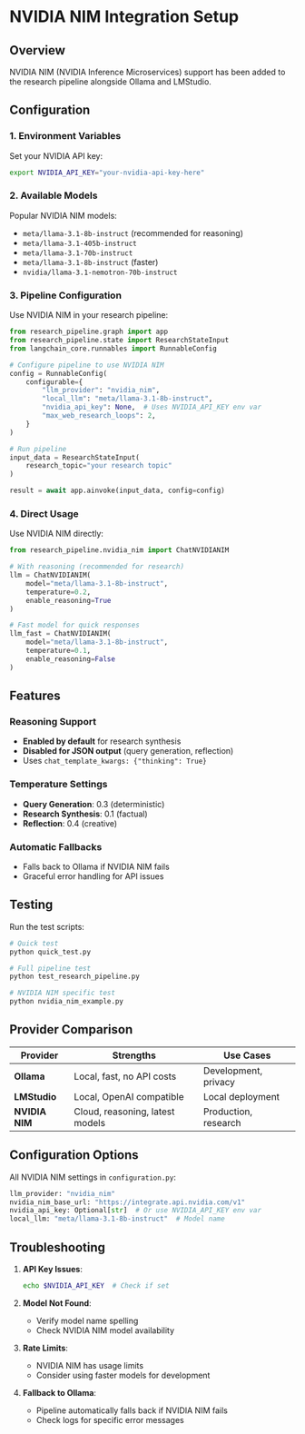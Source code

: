 # NVIDIA NIM Integration Setup

## Overview

NVIDIA NIM (NVIDIA Inference Microservices) support has been added to the research pipeline alongside Ollama and LMStudio.

## Configuration

### 1. Environment Variables

Set your NVIDIA API key:
```bash
export NVIDIA_API_KEY="your-nvidia-api-key-here"
```

### 2. Available Models

Popular NVIDIA NIM models:
- `meta/llama-3.1-8b-instruct` (recommended for reasoning)
- `meta/llama-3.1-405b-instruct`
- `meta/llama-3.1-70b-instruct`
- `meta/llama-3.1-8b-instruct` (faster)
- `nvidia/llama-3.1-nemotron-70b-instruct`

### 3. Pipeline Configuration

Use NVIDIA NIM in your research pipeline:

```python
from research_pipeline.graph import app
from research_pipeline.state import ResearchStateInput
from langchain_core.runnables import RunnableConfig

# Configure pipeline to use NVIDIA NIM
config = RunnableConfig(
    configurable={
        "llm_provider": "nvidia_nim",
        "local_llm": "meta/llama-3.1-8b-instruct",
        "nvidia_api_key": None,  # Uses NVIDIA_API_KEY env var
        "max_web_research_loops": 2,
    }
)

# Run pipeline
input_data = ResearchStateInput(
    research_topic="your research topic"
)

result = await app.ainvoke(input_data, config=config)
```

### 4. Direct Usage

Use NVIDIA NIM directly:

```python
from research_pipeline.nvidia_nim import ChatNVIDIANIM

# With reasoning (recommended for research)
llm = ChatNVIDIANIM(
    model="meta/llama-3.1-8b-instruct",
    temperature=0.2,
    enable_reasoning=True
)

# Fast model for quick responses
llm_fast = ChatNVIDIANIM(
    model="meta/llama-3.1-8b-instruct", 
    temperature=0.1,
    enable_reasoning=False
)
```

## Features

### Reasoning Support
- **Enabled by default** for research synthesis
- **Disabled for JSON output** (query generation, reflection)
- Uses `chat_template_kwargs: {"thinking": True}`

### Temperature Settings
- **Query Generation**: 0.3 (deterministic)
- **Research Synthesis**: 0.1 (factual)
- **Reflection**: 0.4 (creative)

### Automatic Fallbacks
- Falls back to Ollama if NVIDIA NIM fails
- Graceful error handling for API issues

## Testing

Run the test scripts:

```bash
# Quick test
python quick_test.py

# Full pipeline test  
python test_research_pipeline.py

# NVIDIA NIM specific test
python nvidia_nim_example.py
```

## Provider Comparison

| Provider | Strengths | Use Cases |
|----------|-----------|-----------|
| **Ollama** | Local, fast, no API costs | Development, privacy |
| **LMStudio** | Local, OpenAI compatible | Local deployment |
| **NVIDIA NIM** | Cloud, reasoning, latest models | Production, research |

## Configuration Options

All NVIDIA NIM settings in `configuration.py`:

```python
llm_provider: "nvidia_nim"
nvidia_nim_base_url: "https://integrate.api.nvidia.com/v1"
nvidia_api_key: Optional[str]  # Or use NVIDIA_API_KEY env var
local_llm: "meta/llama-3.1-8b-instruct"  # Model name
```

## Troubleshooting

1. **API Key Issues**:
   ```bash
   echo $NVIDIA_API_KEY  # Check if set
   ```

2. **Model Not Found**:
   - Verify model name spelling
   - Check NVIDIA NIM model availability

3. **Rate Limits**:
   - NVIDIA NIM has usage limits
   - Consider using faster models for development

4. **Fallback to Ollama**:
   - Pipeline automatically falls back if NVIDIA NIM fails
   - Check logs for specific error messages